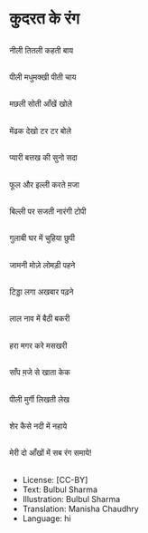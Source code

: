 # कुदरत के रंग

##
नीली तितली कहती बाय

##
पीली मधुमक्खी पीती चाय 

##
मछली सोती आँखें खोले  

##
मेंढक देखो टर टर बोले

##
प्यारी बत्तख की सुनो सदा 

##
फूल और इल्ली करते म़जा 

##
बिल्ली पर सजती नारंगी टोपी 

##
गुलाबी घर में चुहिया छुपी

##
जामनी मोज़े लोमड़ी पहने

##
टिड्डा लगा अखबार पढ़ने 

##
लाल नाव में बैठी बकरी 

##
हरा मगर करे मसखरी 

##
साँप म़जे से खाता केक 

##
पीली मुर्गी लिखती लेख 

##
शेर कैसे नदी में नहाये 

##
मेरी दो आँखों में सब रंग समाये! 

##
* License: [CC-BY]
* Text: Bulbul Sharma
* Illustration: Bulbul Sharma
* Translation: Manisha Chaudhry
* Language: hi
